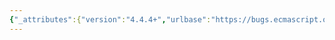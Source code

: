 ```yaml
---
{"_attributes":{"version":"4.4.4+","urlbase":"https://bugs.ecmascript.org/","maintainer":"dherman@mozilla.com"},"bug":{"bug_id":1852,"creation_ts":"2013-08-29 05:42:00 -0700","short_desc":"8.3.16.6: Missing ReturnIfAbrupt after step 2","delta_ts":"2013-10-29 09:46:49 -0700","product":"Draft for 6th Edition","component":"technical issue","version":"Rev 17: August 23, 2013 Draft","rep_platform":"All","op_sys":"All","bug_status":"RESOLVED","resolution":"FIXED","priority":"Normal","bug_severity":"normal","everconfirmed":true,"reporter":{"uid":"andrebargull","name":"André Bargull"},"assigned_to":{"uid":"allen","name":"Allen Wirfs-Brock"},"long_desc":[{"commentid":5260,"comment_count":0,"who":{"uid":"andrebargull","name":"André Bargull"},"bug_when":"2013-08-29 05:42:48 -0700","thetext":"8.3.16.6 calls DefinePropertyOrThrow() in step 2, but it is not followed by ReturnIfAbrupt(), so the exception is effectively ignored."},{"commentid":6010,"comment_count":1,"who":{"uid":"allen","name":"Allen Wirfs-Brock"},"bug_when":"2013-10-28 12:14:56 -0700","thetext":"fixed in rev20 editor's draft"},{"commentid":6163,"comment_count":2,"who":{"uid":"allen","name":"Allen Wirfs-Brock"},"bug_when":"2013-10-29 09:46:49 -0700","thetext":"fixed in rev20 draft, Oct. 28, 2013"}]}}
---
```

